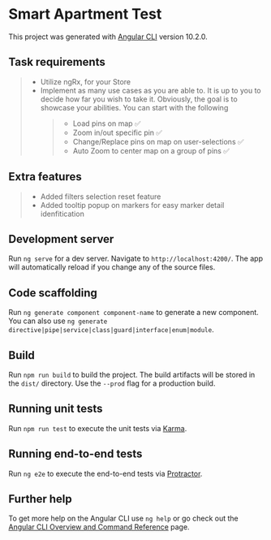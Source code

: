 # Smart Apartment Test

This project was generated with [Angular CLI](https://github.com/angular/angular-cli) version 10.2.0.

## Task requirements

> - Utilize ngRx, for your Store
> - Implement as many use cases as you are able to. It is up to you to decide how far you wish to take it. Obviously, the goal is to showcase your abilities. You can start with the following
>   > - Load pins on map ✅
>   > - Zoom in/out specific pin ✅
>   > - Change/Replace pins on map on user-selections ✅
>   > - Auto Zoom to center map on a group of pins ✅

## Extra features

> - Added filters selection reset feature
> - Added tooltip popup on markers for easy marker detail idenfitication

## Development server

Run `ng serve` for a dev server. Navigate to `http://localhost:4200/`. The app will automatically reload if you change any of the source files.

## Code scaffolding

Run `ng generate component component-name` to generate a new component. You can also use `ng generate directive|pipe|service|class|guard|interface|enum|module`.

## Build

Run `npm run build` to build the project. The build artifacts will be stored in the `dist/` directory. Use the `--prod` flag for a production build.

## Running unit tests

Run `npm run test` to execute the unit tests via [Karma](https://karma-runner.github.io).

## Running end-to-end tests

Run `ng e2e` to execute the end-to-end tests via [Protractor](http://www.protractortest.org/).

## Further help

To get more help on the Angular CLI use `ng help` or go check out the [Angular CLI Overview and Command Reference](https://angular.io/cli) page.
